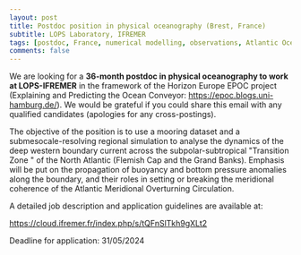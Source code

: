 ```yaml
---
layout: post
title: Postdoc position in physical oceanography (Brest, France)
subtitle: LOPS Laboratory, IFREMER
tags: [postdoc, France, numerical modelling, observations, Atlantic Ocean, AMOC]
comments: false
---
```

We are looking for a **36-month postdoc in physical oceanography to work
at LOPS-IFREMER** in the framework of the Horizon Europe EPOC project
(Explaining and Predicting the Ocean Conveyor:
https://epoc.blogs.uni-hamburg.de/). We would be grateful if you could
share this email with any qualified candidates (apologies for any
cross-postings).

The objective of the position is to use a mooring dataset and a
submesocale-resolving regional simulation to analyse the dynamics of the
deep western boundary current across the subpolar-subtropical
"Transition Zone " of the North Atlantic (Flemish Cap and the Grand
Banks). Emphasis will be put on the propagation of buoyancy and bottom
pressure anomalies along the boundary, and their roles in setting or
breaking the meridional coherence of the Atlantic Meridional Overturning
Circulation.

A detailed job description and application guidelines are available at:

https://cloud.ifremer.fr/index.php/s/tQFnSlTkh9gXLt2

Deadline for application: 31/05/2024
